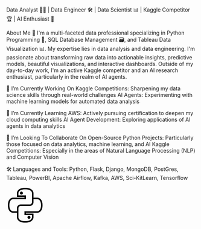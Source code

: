 Data Analyst 👨‍💻 | Data Engineer 🛠️ | Data Scientist 📊 | Kaggle Competitor 🏆 | AI Enthusiast 🤖

About Me 📝
I'm a multi-faceted data professional specializing in Python Programming 🐍, SQL Database Management 🗃️, and Tableau Data Visualization 📊. My expertise lies in data analysis and data engineering. I'm passionate about transforming raw data into actionable insights, predictive models, beautiful visualizations, and interactive dashboards. Outside of my day-to-day work, I'm an active Kaggle competitor and an AI research enthusiast, particularly in the realm of AI agents.

🔭 I’m Currently Working On
Kaggle Competitions: Sharpening my data science skills through real-world challenges
AI Agents: Experimenting with machine learning models for automated data analysis

🌱 I’m Currently Learning
AWS: Actively pursuing certification to deepen my cloud computing skills
AI Agent Development: Exploring applications of AI agents in data analytics

👯 I’m Looking To Collaborate On
Open-Source Python Projects: Particularly those focused on data analytics, machine learning, and AI
Kaggle Competitions: Especially in the areas of Natural Language Processing (NLP) and Computer Vision

🛠️ Languages and Tools:
Python, Flask, Django, MongoDB, PostGres, Tableau, PowerBI, Apache Airflow, Kafka, AWS, Sci-KitLearn, Tensorflow 

<svg xmlns="http://www.w3.org/2000/svg" x="0px" y="0px" width="100" height="100" viewBox="0 0 50 50">
<path d="M 25 2 C 20.94188 2 18.198605 2.9658493 16.449219 4.3710938 C 14.699833 5.7763381 14 7.5940538 14 9.0996094 L 14 14 L 24 14 L 24 15 L 9.0996094 15 C 7.2700395 15 5.4173831 15.805112 4.1015625 17.482422 C 2.7857419 19.159732 2 21.64375 2 25 C 2 28.35625 2.7857419 30.840268 4.1015625 32.517578 C 5.4173831 34.194888 7.2700395 35 9.0996094 35 L 14 35 L 14 40.900391 C 14 42.405946 14.699833 44.223662 16.449219 45.628906 C 18.198605 47.034151 20.94188 48 25 48 C 29.05812 48 31.801395 47.034151 33.550781 45.628906 C 35.300167 44.223662 36 42.405946 36 40.900391 L 36 36 L 26 36 L 26 35 L 40.900391 35 C 42.729961 35 44.582617 34.194888 45.898438 32.517578 C 47.214258 30.840268 48 28.35625 48 25 C 48 21.64375 47.214258 19.159732 45.898438 17.482422 C 44.582617 15.805112 42.729961 15 40.900391 15 L 36 15 L 36 9.0996094 C 36 7.556276 35.299913 5.7238872 33.546875 4.3300781 C 31.793837 2.936269 29.053846 2 25 2 z M 25 4 C 28.746154 4 31.005773 4.8633404 32.302734 5.8945312 C 33.599696 6.9257221 34 8.1429427 34 9.0996094 L 34 15 L 34 21 C 34 22.447727 32.96946 23.659304 31.603516 23.939453 C 31.408381 23.979474 31.206818 24 31 24 L 19 24 C 16.254545 24 14 26.254545 14 29 L 14 33 L 9.0996094 33 C 7.8291793 33 6.6330075 32.505893 5.6738281 31.283203 C 4.7146488 30.060513 4 28.04375 4 25 C 4 21.95625 4.7146488 19.939487 5.6738281 18.716797 C 6.6330075 17.494107 7.8291793 17 9.0996094 17 L 26 17 L 26 12 L 16 12 L 16 9.0996094 C 16 8.2051649 16.400558 6.974443 17.701172 5.9296875 C 19.001786 4.884932 21.25812 4 25 4 z M 20 7 C 18.9 7 18 7.9 18 9 C 18 10.1 18.9 11 20 11 C 21.1 11 22 10.1 22 9 C 22 7.9 21.1 7 20 7 z M 36 17 L 40.900391 17 C 42.170821 17 43.366993 17.494107 44.326172 18.716797 C 45.285351 19.939487 46 21.95625 46 25 C 46 28.04375 45.285351 30.060513 44.326172 31.283203 C 43.366993 32.505893 42.170821 33 40.900391 33 L 24 33 L 24 38 L 34 38 L 34 40.900391 C 34 41.794835 33.599442 43.025557 32.298828 44.070312 C 30.998214 45.115068 28.74188 46 25 46 C 21.25812 46 19.001786 45.115068 17.701172 44.070312 C 16.400558 43.025557 16 41.794835 16 40.900391 L 16 29 C 16 28.793182 16.020526 28.591619 16.060547 28.396484 C 16.340696 27.03054 17.552273 26 19 26 L 31 26 C 31.171591 26 31.340487 25.991792 31.507812 25.974609 C 34.017689 25.716864 36 23.573864 36 21 L 36 17 z M 30 39 C 28.9 39 28 39.9 28 41 C 28 42.1 28.9 43 30 43 C 31.1 43 32 42.1 32 41 C 32 39.9 31.1 39 30 39 z"></path>
</svg>



